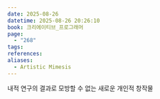 ```yaml
---
date: 2025-08-26
datetime: 2025-08-26 20:26:10
book: 크리에이티브_프로그래머
page:
  - "268"
tags:
references:
aliases:
  - Artistic Mimesis
---
```

내적 연구의 결과로 모방할 수 없는 새로운 개인적 창작물